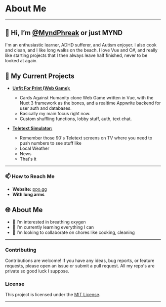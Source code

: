 # About Me

---

## 👋 Hi, I’m [@MyndPhreak](https://github.com/MyndPhreak) or just MYND

I'm an enthusiastic learner, ADHD sufferer, and Autism enjoyer. I also cook and clean, and I like long walks on the beach.
I love Vue and C#, and really like starting projects that I then always leave half finished, never to be looked at again.

## 🌱 My Current Projects

- **[Unfit For Print (Web Game):](https://github.com/PPO-GG/unfit-for-print)**
  - Cards Against Humanity clone Web Game written in Vue, with the Nuxt 3 framework as the bones, and a realtime Appwrite backend for user auth and databases.
  - Basically my main focus right now.
  - Custom shuffling functions, lobby stuff, auth, text chat.
  
- **[Teletext Simulator:](https://tele.ppo.wtf/)**
  - Remember those 90's Teletext screens on TV where you need to push numbers to see stuff like
  - Local Weather
  - News
  - That's it
 
---

### 📫 How to Reach Me

- **Website:** [ppo.gg](https://ppo.gg)
- **With long arms**

## 🌐 About Me

- 👀 I’m interested in breathing oxygen
- 🌱 I’m currently learning everything I can
- 💞️ I’m looking to collaborate on chores like cooking, cleaning

---

### Contributing

Contributions are welcome! If you have any ideas, bug reports, or feature requests, please open an issue or submit a pull request. All my repo's are private so good luck I suppose.

### License

This project is licensed under the [MIT License](LICENSE).

---
